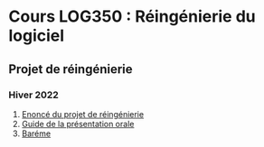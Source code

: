 # Cours LOG350 : Réingénierie du logiciel
## Projet de réingénierie

### Hiver 2022

1. [Enoncé du projet de réingénierie](https://github.com/ETS-LOG530/ProjetH22/blob/main/Projet%20de%20r%C3%A9ing%C3%A9nierie.md)
2. [Guide de la présentation orale](https://github.com/ETS-LOG530/ProjetH22/blob/main/projet%20LOG530-presentation.md)
3. [Baréme](https://github.com/ETS-LOG530/ProjetH22/blob/main/projet%20LOG530-evaluation.md)
